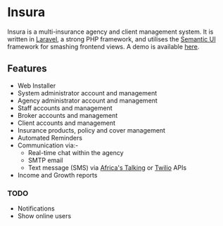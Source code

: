 # Insura

Insura is a multi-insurance agency and client management system. It is written in [Laravel](https://laravel.com), a strong PHP framework, and utilises the [Semantic UI](https://semantic-ui.com) framework for smashing frontend views. A demo is available [here](https://insura.simcycreative.com).

## Features

- Web Installer
- System administrator account and management
- Agency administrator account and management
- Staff accounts and management
- Broker accounts and management
- Client accounts and management
- Insurance products, policy and cover management
- Automated Reminders
- Communication via:-
  - Real-time chat within the agency
  - SMTP email
  - Text message (SMS) via [Africa's Talking](https://africastalking.com) or [Twilio](https://twilio.com) APIs
- Income and Growth reports

### TODO
- Notifications
- Show online users